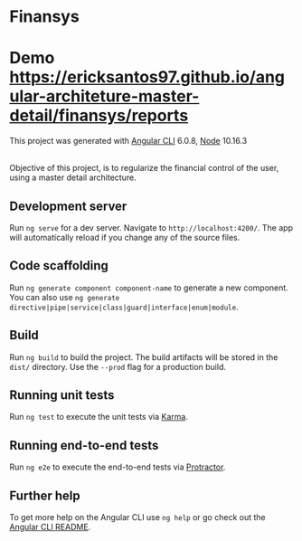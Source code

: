 # Finansys
# Demo https://ericksantos97.github.io/angular-architeture-master-detail/finansys/reports

This project was generated with [Angular CLI](https://github.com/angular/angular-cli) 6.0.8, [Node](https://github.com/nodejs/node) 10.16.3

<br/>
Objective of this project, is to regularize the financial control of the user, using a master detail architecture.

## Development server

Run `ng serve` for a dev server. Navigate to `http://localhost:4200/`. The app will automatically reload if you change any of the source files.

## Code scaffolding

Run `ng generate component component-name` to generate a new component. You can also use `ng generate directive|pipe|service|class|guard|interface|enum|module`.

## Build

Run `ng build` to build the project. The build artifacts will be stored in the `dist/` directory. Use the `--prod` flag for a production build.

## Running unit tests

Run `ng test` to execute the unit tests via [Karma](https://karma-runner.github.io).

## Running end-to-end tests

Run `ng e2e` to execute the end-to-end tests via [Protractor](http://www.protractortest.org/).

## Further help

To get more help on the Angular CLI use `ng help` or go check out the [Angular CLI README](https://github.com/angular/angular-cli/blob/master/README.md).
